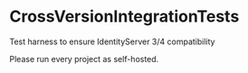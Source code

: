 # CrossVersionIntegrationTests
Test harness to ensure IdentityServer 3/4 compatibility

Please run every project as self-hosted.
